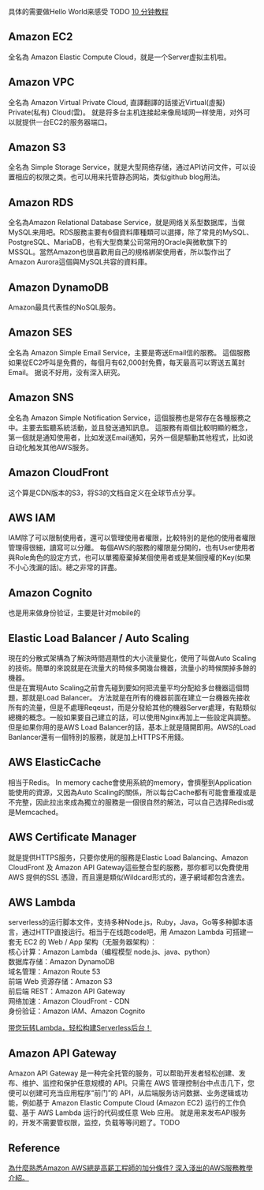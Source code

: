 具体的需要做Hello World来感受 TODO
[10 分钟教程](https://aws.amazon.com/cn/getting-started/tutorials/)

## Amazon EC2
全名為 Amazon Elastic Compute Cloud，就是一个Server虚拟主机啦。

## Amazon VPC
全名為 Amazon Virtual Private Cloud, 直譯翻譯的話接近Virtual(虛擬) Private(私有) Cloud(雲)。 就是将多台主机连接起来像局域网一样使用，对外可以就提供一台EC2的服务器端口。

## Amazon S3
全名為 Simple Storage Service，就是大型网络存储，通过API访问文件，可以设置相应的权限之类。也可以用来托管静态网站，类似github blog用法。

## Amazon RDS
全名為Amazon Relational Database Service，就是网络关系型数据库，当做MySQL来用吧。RDS服務主要有6個資料庫種類可以選擇，除了常見的MySQL、PostgreSQL、MariaDB，也有大型商業公司常用的Oracle與微軟旗下的MSSQL。當然Amazon也很喜歡用自己的規格綁架使用者，所以製作出了Amazon Aurora這個與MySQL共容的資料庫。

## Amazon DynamoDB
Amazon最具代表性的NoSQL服务。

## Amazon SES
全名為 Amazon Simple Email Service，主要是寄送Email信的服務。 這個服務如果從EC2呼叫是免費的，每個月有62,000封免費，每天最高可以寄送五萬封Email。 据说不好用，没有深入研究。

## Amazon SNS 
全名為 Amazon Simple Notification Service，這個服務也是常存在各種服務之中。主要去監聽系統活動，並且發送通知訊息。 這服務有兩個比較明顯的概念，第一個就是通知使用者，比如发送Email通知，另外一個是驅動其他程式，比如说自动化触发其他AWS服务。

## Amazon CloudFront
这个算是CDN版本的S3，将S3的文档自定义在全球节点分享。

## AWS IAM
IAM除了可以限制使用者，還可以管理使用者權限，比較特別的是他的使用者權限管理得很細，讀寫可以分離。 每個AWS的服務的權限是分開的，也有User使用者與Role角色的設定方式，也可以單獨廢棄掉某個使用者或是某個授權的Key(如果不小心洩漏的話)。總之非常的詳盡。

## Amazon Cognito
也是用来做身份验证，主要是针对mobile的

## Elastic Load Balancer / Auto Scaling
現在的分散式架構為了解決時間週期性的大小流量變化，使用了叫做Auto Scaling的技術。簡單的來說就是在流量大的時候多開幾台機器，流量小的時候關掉多餘的機器。   
但是在實現Auto Scaling之前會先碰到要如何把流量平均分配給多台機器這個問題，那就是Load Balancer。 方法就是在所有的機器前面在建立一台機器先接收所有的流量，但是不處理Reqeust，而是分發給其他的機器Server處理，有點類似總機的概念。一般如果要自己建立的話，可以使用Nginx再加上一些設定與調整。但是如果你用的是AWS Load Balancer的話，基本上就是隨開即用。AWS的Load Banlancer還有一個特別的服務，就是加上HTTPS不用錢。

## AWS ElasticCache
相当于Redis。 In memory cache會使用系統的memory，會擠壓到Application能使用的資源，又因為Auto Scaling的關係，所以每台Cache都有可能會重複或是不完整，因此拉出來成為獨立的服務是一個很自然的解法，可以自己选择Redis或是Memcached。

## AWS Certificate Manager
就是提供HTTPS服务，只要你使用的服務是Elastic Load Balancing、Amazon CloudFront 及 Amazon API Gateway這些整合型的服務，那你都可以免費使用AWS 提供的SSL 憑證，而且還是類似Wildcard形式的，連子網域都包含進去。

## AWS Lambda
serverless的运行脚本文件，支持多种Node.js，Ruby，Java，Go等多种脚本语言，通过HTTP直接运行。相当于在线跑code吧，用 Amazon Lambda 可搭建一套无 EC2 的 Web / App 架构（无服务器架构）：  
核心计算：Amazon Lambda（编程模型 node.js、java、python）  
数据库存储：Amazon DynamoDB  
域名管理：Amazon Route 53  
前端 Web 资源存储：Amazon S3  
前后端 REST：Amazon API Gateway  
网络加速：Amazon CloudFront - CDN  
身份验证：Amazon IAM、Amazon Cognito

[带您玩转Lambda，轻松构建Serverless后台！](https://aws.amazon.com/cn/blogs/china/lambda-serverless/)

## Amazon API Gateway
Amazon API Gateway 是一种完全托管的服务，可以帮助开发者轻松创建、发布、维护、监控和保护任意规模的 API。只需在 AWS 管理控制台中点击几下，您便可以创建可充当应用程序“前门”的 API，从后端服务访问数据、业务逻辑或功能，例如基于 Amazon Elastic Compute Cloud (Amazon EC2) 运行的工作负载、基于 AWS Lambda 运行的代码或任意 Web 应用。 就是用来发布API服务的，开发不需要管权限，监控，负载等等问题了。TODO

## Reference
[為什麼熟悉Amazon AWS總是高薪工程師的加分條件? 深入淺出的AWS服務教學介紹。](https://progressbar.tw/posts/224)  